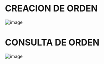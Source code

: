 # CREACION DE ORDEN

![image](https://github.com/AlexisChasi/PRUEBA_API_AUT/assets/117754026/4c320252-101b-4ca3-987c-24a31eb23307)


# CONSULTA DE ORDEN
![image](https://github.com/AlexisChasi/PRUEBA_API_AUT/assets/117754026/5f05cd61-226c-4df1-8bed-6f54be7eb6e9)


